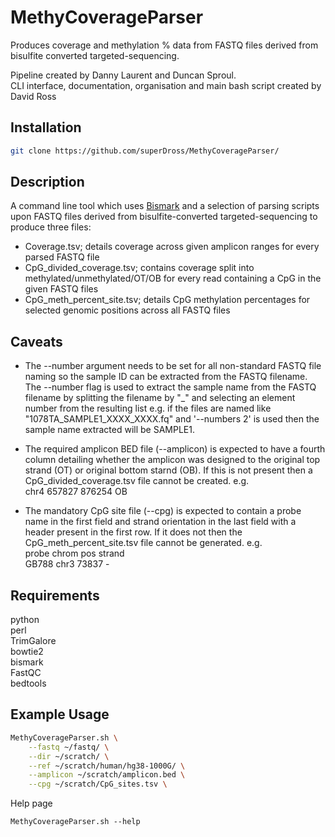 # MethyCoverageParser
Produces coverage and methylation % data from FASTQ files derived from bisulfite converted targeted-sequencing.

Pipeline created by Danny Laurent and Duncan Sproul. <br />
CLI interface, documentation, organisation and main bash script created by David Ross

## Installation
```bash
git clone https://github.com/superDross/MethyCoverageParser/
```

## Description
A command line tool which uses [Bismark](https://www.bioinformatics.babraham.ac.uk/projects/bismark/) and a selection of parsing scripts upon FASTQ files derived from bisulfite-converted targeted-sequencing to produce three files:
- Coverage.tsv; details coverage across given amplicon ranges for every parsed FASTQ file 
- CpG_divided_coverage.tsv; contains coverage split into methylated/unmethylated/OT/OB for every read containing a CpG in the given FASTQ files 
- CpG_meth_percent_site.tsv; details CpG methylation percentages for selected genomic positions across all FASTQ files 

## Caveats
- The --number argument needs to be set for all non-standard FASTQ file naming so the sample ID can be extracted from the FASTQ filename. The --number flag is used to extract the sample name from the FASTQ filename by splitting the filename by "_" and selecting an element number from the resulting list e.g. if the files are named like "1078TA_SAMPLE1_XXXX_XXXX.fq" and '--numbers 2' is used then the sample name extracted will be SAMPLE1. 

- The required amplicon BED file (--amplicon) is expected to have a fourth column detailing whether the amplicon was designed to the original top strand (OT) or original bottom starnd (OB). If this is not present then a CpG_divided_coverage.tsv file cannot be created. e.g. <br />
       chr4 657827  876254  OB

- The mandatory CpG site file (--cpg) is expected to contain a probe name in the first field and strand orientation in the last field with a header present in the first row. If it does not then the CpG_meth_percent_site.tsv file cannot be generated. e.g. <br />
        probe chrom pos strand <br />
        GB788 chr3  73837 -

## Requirements
python <br />
perl <br />
TrimGalore <br />
bowtie2 <br />
bismark <br />
FastQC <br />
bedtools

## Example Usage
```bash
MethyCoverageParser.sh \
	--fastq ~/fastq/ \
	--dir ~/scratch/ \
	--ref ~/scratch/human/hg38-1000G/ \
	--amplicon ~/scratch/amplicon.bed \
	--cpg ~/scratch/CpG_sites.tsv \
```
Help page
```
MethyCoverageParser.sh --help
```

